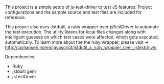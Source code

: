 This project is a simple setup of js-test-driver to test JS features. Project configurations and the sample source and test files are included for reference. 

This project also uses Jstdutil, a ruby wrapper over jsTestDriver to automate the test execution. The utility listens for local files changes along with intelligent guesses on which test cases were affected, which gets executed, automatically. To learn more about the the ruby wrapper, please visit -> http://cjohansen.no/en/javascript/jstdutil_a_ruby_wrapper_over_jstestdriver

Dependencies:

- Ruby
- jstduitl gem
- jsTestDriver 